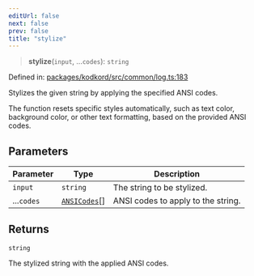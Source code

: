 ```yaml
---
editUrl: false
next: false
prev: false
title: "stylize"
---
```


> **stylize**(`input`, ...`codes`): `string`

Defined in: [packages/kodkord/src/common/log.ts:183](https://github.com/KingsBeCattz/Kodkord/blob/5983eab654eb4f3b9082e138abddc2d7f9dac808/packages/kodkord/src/common/log.ts#L183)

Stylizes the given string by applying the specified ANSI codes.

The function resets specific styles automatically, such as text color, background color,
or other text formatting, based on the provided ANSI codes.

## Parameters

| Parameter | Type | Description |
| ------ | ------ | ------ |
| `input` | `string` | The string to be stylized. |
| ...`codes` | [`ANSICodes`](/api-kodkord/enumerations/ansicodes/)[] | ANSI codes to apply to the string. |

## Returns

`string`

The stylized string with the applied ANSI codes.
